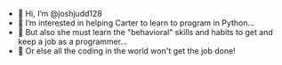 - 👋 Hi, I’m @joshjudd128
- 👀 I’m interested in helping Carter to learn to program in Python...
- 👀 But also she must learn the "behavioral" skills and habits to get and keep a job as a programmer...
- 👀 Or else all the coding in the world won't get the job done!

<!---
joshjudd128/joshjudd128 is a ✨ special ✨ repository because its `README.md` (this file) appears on your GitHub profile.
You can click the Preview link to take a look at your changes.
--->
